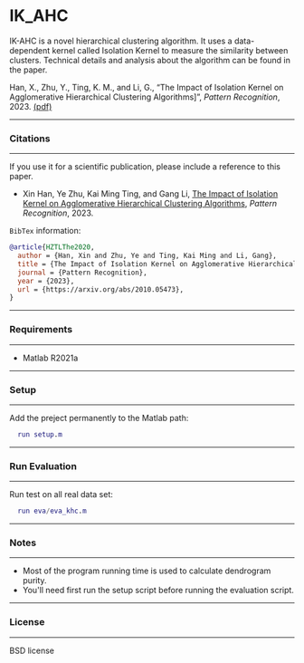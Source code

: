 # IK_AHC

IK-AHC is a novel hierarchical clustering algorithm. It uses a
data-dependent kernel called Isolation Kernel to measure the similarity between clusters. Technical details and analysis about the algorithm can be found in the paper.

Han, X., Zhu, Y., Ting, K. M., and Li, G., “The Impact of Isolation Kernel on Agglomerative Hierarchical Clustering Algorithms]”, <i>Pattern Recognition</i>, 2023. [(pdf)](https://arxiv.org/pdf/2010.05473.pdf)


---
### Citations
---

If you use it for a scientific publication, please include a reference to this paper.

* Xin Han, Ye Zhu, Kai Ming Ting, and Gang Li, [The Impact of Isolation Kernel on Agglomerative Hierarchical Clustering Algorithms](https://arxiv.org/pdf/2010.05473.pdf), <i>Pattern Recognition</i>, 2023.

`BibTex` information:

```bibtex
@article{HZTLThe2020,
  author = {Han, Xin and Zhu, Ye and Ting, Kai Ming and Li, Gang},
  title = {The Impact of Isolation Kernel on Agglomerative Hierarchical Clustering Algorithms},
  journal = {Pattern Recognition},
  year = {2023},
  url = {https://arxiv.org/abs/2010.05473},
}
```


---
###  Requirements
---

* Matlab R2021a

---
### Setup
---

Add the preject permanently to the Matlab path:

```matlab
  run setup.m
```

---
### Run Evaluation
---

Run test on  all real data set:

```matlab
  run eva/eva_khc.m
```

---
### Notes
---

- Most of the program running time is used to calculate dendrogram purity.
- You'll need first run the setup script before running the evaluation script.

---
### License
---

BSD license
